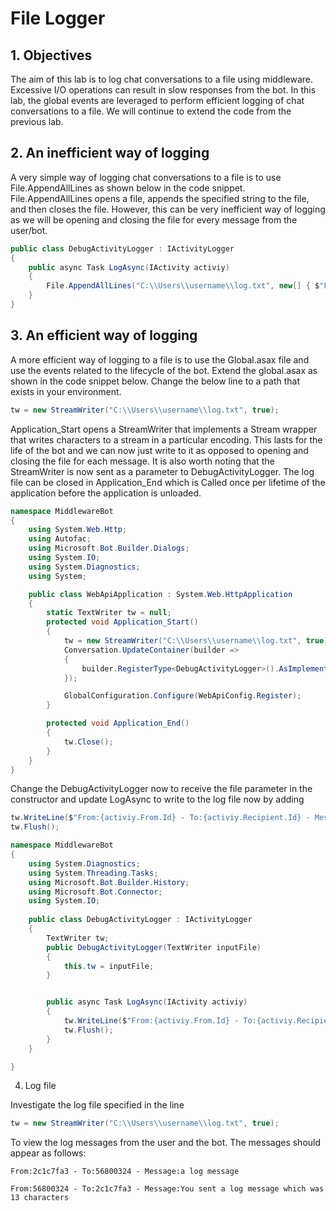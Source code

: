 # File Logger

## 1.	Objectives

The aim of this lab is to log chat conversations to a file using middleware. Excessive I/O operations can result in slow responses from the bot. In this lab, the global events are leveraged to perform efficient logging of chat conversations to a file. We will continue to extend the code from the previous lab.

## 2. An inefficient way of logging

A very simple way of logging chat conversations to a file is to use File.AppendAllLines as shown below in the code snippet. File.AppendAllLines opens a file, appends the specified string to the file, and then closes the file. However, this can be very inefficient way of logging as we will be opening and closing the file for every message from the user/bot.

````C#
public class DebugActivityLogger : IActivityLogger
{
    public async Task LogAsync(IActivity activiy)
    {
        File.AppendAllLines("C:\\Users\\username\\log.txt", new[] { $"From:{activiy.From.Id} - To:{activiy.Recipient.Id} - Message:{activiy.AsMessageActivity().Text}" });
    }
}
````

## 3.	An efficient way of logging

A more efficient way of logging to a file is to use the Global.asax file and use the events related to the lifecycle of the bot. Extend the global.asax as shown in the code snippet below. Change the below line to a path that exists in your environment.

````C# 
tw = new StreamWriter("C:\\Users\\username\\log.txt", true);
````

Application_Start opens a StreamWriter that implements a Stream wrapper that writes characters to a stream in a particular encoding. This lasts for the life of the bot and we can now just write to it as opposed to opening and closing the file for each message. It is also worth noting that the StreamWriter is now sent as a parameter to DebugActivityLogger. The log file can be closed in Application_End which is Called once per lifetime of the application before the application is unloaded.

````C#
namespace MiddlewareBot
{
    using System.Web.Http;
    using Autofac;
    using Microsoft.Bot.Builder.Dialogs;
    using System.IO;
    using System.Diagnostics;
    using System;

    public class WebApiApplication : System.Web.HttpApplication
    {
        static TextWriter tw = null;
        protected void Application_Start()
        {
            tw = new StreamWriter("C:\\Users\\username\\log.txt", true);
            Conversation.UpdateContainer(builder =>
            {
                builder.RegisterType<DebugActivityLogger>().AsImplementedInterfaces().InstancePerDependency().WithParameter("inputFile", tw);
            });

            GlobalConfiguration.Configure(WebApiConfig.Register);
        }

        protected void Application_End()
        {
            tw.Close();
        }
    }
}
````

Change the DebugActivityLogger now to receive the file parameter in the constructor and update LogAsync to write to the log file now by adding

````C#
tw.WriteLine($"From:{activiy.From.Id} - To:{activiy.Recipient.Id} - Message:{activiy.AsMessageActivity().Text}", true);
tw.Flush();
````

````C#
namespace MiddlewareBot
{
    using System.Diagnostics;
    using System.Threading.Tasks;
    using Microsoft.Bot.Builder.History;
    using Microsoft.Bot.Connector;
    using System.IO;
    
    public class DebugActivityLogger : IActivityLogger
    {
        TextWriter tw;
        public DebugActivityLogger(TextWriter inputFile)
        {
            this.tw = inputFile;
        }


        public async Task LogAsync(IActivity activiy)
        {
            tw.WriteLine($"From:{activiy.From.Id} - To:{activiy.Recipient.Id} - Message:{activiy.AsMessageActivity().Text}", true);
            tw.Flush();
        }
    }

}
````

4.	Log file

Investigate the log file specified in the line

````C# 
tw = new StreamWriter("C:\\Users\\username\\log.txt", true);
````

To view the log messages from the user and the bot. The messages should appear as follows:

````From:2c1c7fa3 - To:56800324 - Message:a log message````

````From:56800324 - To:2c1c7fa3 - Message:You sent a log message which was 13 characters````


